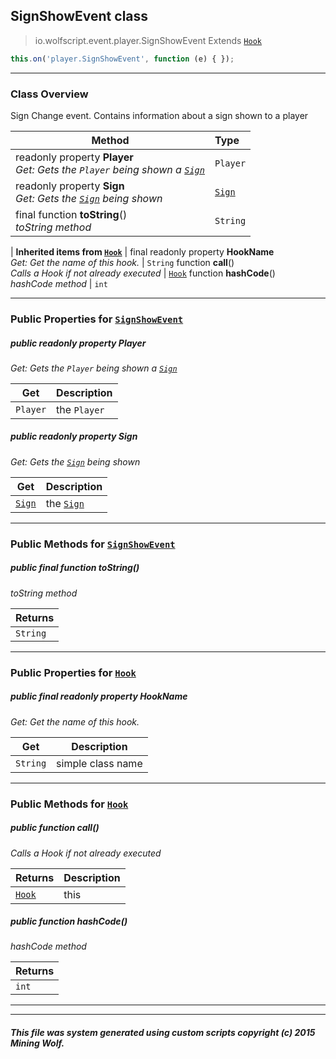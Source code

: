 ## SignShowEvent __class__

>io.wolfscript.event.player.SignShowEvent
>Extends [`Hook`](../Hook.md)
``` javascript
this.on('player.SignShowEvent', function (e) { });
```


---

### Class Overview

Sign Change event. Contains information about a sign shown to a player

Method | Type   
--- | :--- 
 readonly property __Player__ <br> _Get: Gets the `Player` being shown a [`Sign`](../../api/world/blocks/Sign.md)_ | `Player`
 readonly property __Sign__ <br> _Get: Gets the [`Sign`](../../api/world/blocks/Sign.md) being shown_ | [`Sign`](../../api/world/blocks/Sign.md)
final function __toString__() <br> _toString method_ | `String`
 |
__Inherited items from [`Hook`](../Hook.md)__ |
final readonly property __HookName__ <br> _Get: Get the name of this hook._ | `String`
 function __call__() <br> _Calls a Hook if not already executed_ | [`Hook`](../Hook.md)
 function __hashCode__() <br> _hashCode method_ | `int`





---


### Public Properties for [`SignShowEvent`](SignShowEvent.md)

##### <a id='player'></a>public  readonly property __Player__

_Get: Gets the `Player` being shown a [`Sign`](../../api/world/blocks/Sign.md)_

Get | Description
--- | --- 
`Player` | the `Player`



##### <a id='sign'></a>public  readonly property __Sign__

_Get: Gets the [`Sign`](../../api/world/blocks/Sign.md) being shown_

Get | Description
--- | --- 
[`Sign`](../../api/world/blocks/Sign.md) | the [`Sign`](../../api/world/blocks/Sign.md)



---

### Public Methods for [`SignShowEvent`](SignShowEvent.md)

##### <a id='tostring'></a>public final function __toString__()

_toString method_

Returns | 
--- | 
`String` |


---

### Public Properties for [`Hook`](../Hook.md)

##### <a id='hookname'></a>public final readonly property __HookName__

_Get: Get the name of this hook._

Get | Description
--- | --- 
`String` | simple class name



---

### Public Methods for [`Hook`](../Hook.md)

##### <a id='call'></a>public  function __call__()

_Calls a Hook if not already executed_

Returns | Description
--- | --- 
[`Hook`](../Hook.md) | this


##### <a id='hashcode'></a>public  function __hashCode__()

_hashCode method_

Returns | 
--- | 
`int` |


---


---


##### This file was system generated using custom scripts copyright (c) 2015 Mining Wolf.
	

